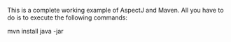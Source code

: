 This is a complete working example of AspectJ and Maven. All you have to do is to execute the following commands:

mvn install 
java -jar <produced-jar>
